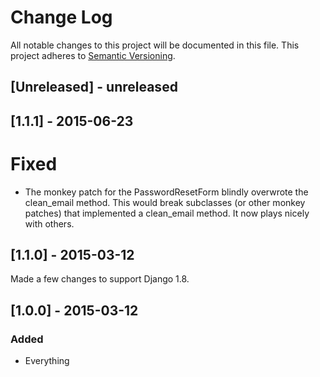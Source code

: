 # Change Log
All notable changes to this project will be documented in this file.
This project adheres to [Semantic Versioning](http://semver.org/).

## [Unreleased] - unreleased

## [1.1.1] - 2015-06-23

# Fixed
- The monkey patch for the PasswordResetForm blindly overwrote the
  clean_email method. This would break subclasses (or other monkey patches)
  that implemented a clean_email method. It now plays nicely with others.

## [1.1.0] - 2015-03-12

Made a few changes to support Django 1.8.

## [1.0.0] - 2015-03-12

### Added
- Everything
